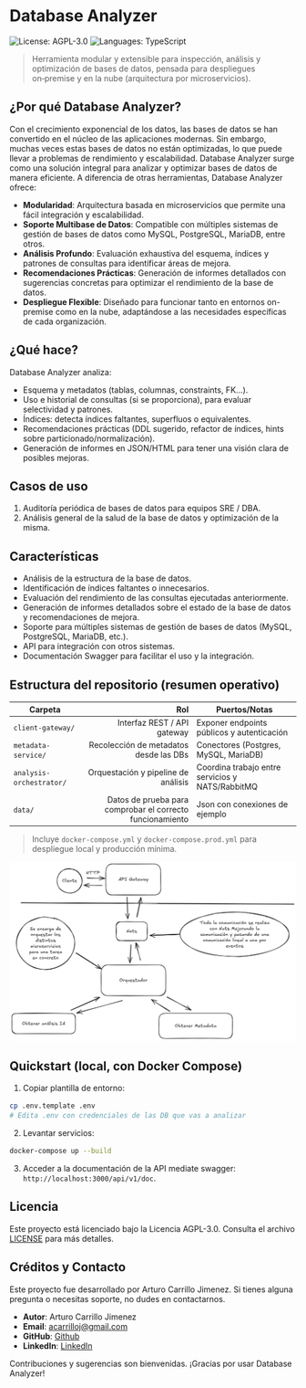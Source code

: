 # Database Analyzer

![License: AGPL-3.0](https://img.shields.io/badge/License-AGPL--3.0-blue.svg)
![Languages: TypeScript](https://img.shields.io/github/languages/top/ArturoCarrilloJimenez/database-analyzer)


> Herramienta modular y extensible para inspección, análisis y optimización de bases de datos, pensada para despliegues on‑premise y en la nube (arquitectura por microservicios).

## ¿Por qué Database Analyzer?

Con el crecimiento exponencial de los datos, las bases de datos se han convertido en el núcleo de las aplicaciones modernas. Sin embargo, muchas veces estas bases de datos no están optimizadas, lo que puede llevar a problemas de rendimiento y escalabilidad.
Database Analyzer surge como una solución integral para analizar y optimizar bases de datos de manera eficiente. A diferencia de otras herramientas, Database Analyzer ofrece:
- **Modularidad**: Arquitectura basada en microservicios que permite una fácil integración y escalabilidad.
- **Soporte Multibase de Datos**: Compatible con múltiples sistemas de gestión de bases de datos como MySQL, PostgreSQL, MariaDB, entre otros.
- **Análisis Profundo**: Evaluación exhaustiva del esquema, índices y patrones de consultas para identificar áreas de mejora.
- **Recomendaciones Prácticas**: Generación de informes detallados con sugerencias concretas para optimizar el rendimiento de la base de datos.
- **Despliegue Flexible**: Diseñado para funcionar tanto en entornos on-premise como en la nube, adaptándose a las necesidades específicas de cada organización.

## ¿Qué hace?

Database Analyzer analiza:

- Esquema y metadatos (tablas, columnas, constraints, FK...).
- Uso e historial de consultas (si se proporciona), para evaluar selectividad y patrones.
- Índices: detecta índices faltantes, superfluos o equivalentes.
- Recomendaciones prácticas (DDL sugerido, refactor de índices, hints sobre particionado/normalización).
- Generación de informes en JSON/HTML para tener una visión clara de posibles mejoras.

## Casos de uso

1. Auditoría periódica de bases de datos para equipos SRE / DBA.
2. Análisis general de la salud de la base de datos y optimización de la misma.

## Características

- Análisis de la estructura de la base de datos.
- Identificación de índices faltantes o innecesarios.
- Evaluación del rendimiento de las consultas ejecutadas anteriormente.
- Generación de informes detallados sobre el estado de la base de datos y recomendaciones de mejora.
- Soporte para múltiples sistemas de gestión de bases de datos (MySQL, PostgreSQL, MariaDB, etc.).
- API para integración con otros sistemas.
- Documentación Swagger para facilitar el uso y la integración.

## Estructura del repositorio (resumen operativo)

| Carpeta                  |                                                       Rol | Puertos/Notas                                    |
| ------------------------ | --------------------------------------------------------: | ------------------------------------------------ |
| `client-gateway/`        |                               Interfaz REST / API gateway | Exponer endpoints públicos y autenticación       |
| `metadata-service/`      |                    Recolección de metadatos desde las DBs | Conectores (Postgres, MySQL, MariaDB)            |
| `analysis-orchestrator/` |                       Orquestación y pipeline de análisis | Coordina trabajo entre servicios y NATS/RabbitMQ |
| `data/`                  | Datos de prueba para comprobar el correcto funcionamiento | Json con conexiones de ejemplo                   |

> Incluye `docker-compose.yml` y `docker-compose.prod.yml` para despliegue local y producción mínima.

<center>

![Diagrama de Arquitectura](./images\estructura_de_microservicios.png)

</center>

## Quickstart (local, con Docker Compose)

1. Copiar plantilla de entorno:

```bash
cp .env.template .env
# Edita .env con credenciales de las DB que vas a analizar
```

2. Levantar servicios:

```bash
docker-compose up --build
```

3. Acceder a la documentación de la API mediate swagger: `http://localhost:3000/api/v1/doc`.

## Licencia

Este proyecto está licenciado bajo la Licencia AGPL-3.0. Consulta el archivo [LICENSE](./LICENSE) para más detalles.

## Créditos y Contacto

Este proyecto fue desarrollado por Arturo Carrillo Jimenez. Si tienes alguna pregunta o necesitas soporte, no dudes en contactarnos.

- **Autor**: Arturo Carrillo Jimenez
- **Email**: acarrilloj@gmail.com
- **GitHub**: [Github](https://github.com/ArturoCarrilloJimenez)
- **LinkedIn**: [LinkedIn](https://www.linkedin.com/in/arturo-carrillo/)

Contribuciones y sugerencias son bienvenidas. ¡Gracias por usar Database Analyzer!
